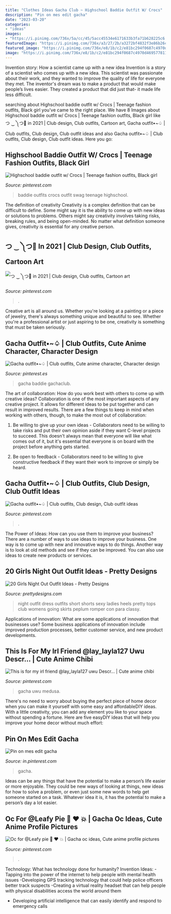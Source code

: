 ```yaml
---
title: "Clothes Ideas Gacha Club ~ Highschool Baddie Outfit W/ Crocs"
description: "Pin on mes edit gacha"
date: "2023-03-20"
categories:
- "ideas"
images:
- "https://i.pinimg.com/736x/5a/cc/45/5acc45534e6171633b3fa71b628225c6.jpg"
featuredImage: "https://i.pinimg.com/736x/a3/27/2b/a3272bf4832f3e86b26c7654a02a60f3.jpg"
featured_image: "https://i.pinimg.com/736x/e8/1b/c2/e81bc294f0687c4970d4695778111d62.jpg"
image: "https://i.pinimg.com/736x/e8/1b/c2/e81bc294f0687c4970d4695778111d62.jpg"
---
```



Invention story: How a scientist came up with a new idea
Invention is a story of a scientist who comes up with a new idea. This scientist was passionate about their work, and they wanted to improve the quality of life for everyone they met. The inventor's dream was to make a product that would make people’s lives easier. They created a product that did just that- it made life less difficult.

	

		
searching about Highschool baddie outfit w/ Crocs | Teenage fashion outfits, Black girl you've came to the right place. We have 8 Images about Highschool baddie outfit w/ Crocs | Teenage fashion outfits, Black girl like つ ‿ ༽つ🔪 in 2021 | Club design, Club outfits, Cartoon art, Gacha outfit•~♤ | Club outfits, Club design, Club outfit ideas and also Gacha outfit•~♤ | Club outfits, Club design, Club outfit ideas. Here you go:
		
    
## Highschool Baddie Outfit W/ Crocs | Teenage Fashion Outfits, Black Girl

<img loading=lazy src="https://i.pinimg.com/736x/c3/ae/24/c3ae242fa7d700b746057c11a7cf4d60.jpg" onerror="this.onerror=null;this.src='https://tse2.mm.bing.net/th?id=OIP.QvpjjekGZM6CYYe_e1qNLwHaJ4&amp;pid=15.1';" alt="Highschool baddie outfit w/ Crocs | Teenage fashion outfits, Black girl">

_Source: pinterest.com_

>baddie outfits crocs outfit swag teenage highschool. 

	

The definition of creativity
Creativity is a complex definition that can be difficult to define. Some might say it is the ability to come up with new ideas or solutions to problems. Others might say creativity involves taking risks, breaking rules, and being open-minded. No matter what definition someone gives, creativity is essential for any creative person.

    
## つ ‿ ༽つ🔪 In 2021 | Club Design, Club Outfits, Cartoon Art

<img loading=lazy src="https://i.pinimg.com/736x/5a/cc/45/5acc45534e6171633b3fa71b628225c6.jpg" onerror="this.onerror=null;this.src='https://tse3.mm.bing.net/th?id=OIP._0x2g4XoUI-_bLcaEB7_LwHaL_&amp;pid=15.1';" alt="つ ‿ ༽つ🔪 in 2021 | Club design, Club outfits, Cartoon art">

_Source: pinterest.com_

>. 

	

Creative art is all around us. Whether you're looking at a painting or a piece of jewelry, there's always something unique and beautiful to see. Whether you're a professional artist or just aspiring to be one, creativity is something that must be taken seriously.

    
## Gacha Outfit•~♤ | Club Outfits, Cute Anime Character, Character Design

<img loading=lazy src="https://i.pinimg.com/736x/e8/1b/c2/e81bc294f0687c4970d4695778111d62.jpg" onerror="this.onerror=null;this.src='https://tse3.mm.bing.net/th?id=OIP.TUZ6YrfPWjkNss4VRT3EfwHaGp&amp;pid=15.1';" alt="Gacha outfit•~♤ | Club outfits, Cute anime character, Character design">

_Source: pinterest.es_

>gacha baddie gachaclub. 

	

The art of collaboration: How do you work best with others to come up with creative ideas?
Collaboration is one of the most important aspects of any creative project. It allows for different ideas to be put together and can result in improved results. There are a few things to keep in mind when working with others, though, to make the most out of collaboration: 
1. Be willing to give up your own ideas - Collaborators need to be willing to take risks and put their own opinion aside if they want C-level projects to succeed. This doesn't always mean that everyone will like what comes out of it, but it's essential that everyone is on board with the project before anything gets started.

2. Be open to feedback - Collaborators need to be willing to give constructive feedback if they want their work to improve or simply be heard.

    
## Gacha Outfit•~♤ | Club Outfits, Club Design, Club Outfit Ideas

<img loading=lazy src="https://i.pinimg.com/736x/03/79/09/03790991f7e727037f22329ce1d604f5.jpg" onerror="this.onerror=null;this.src='https://tse2.mm.bing.net/th?id=OIP.sUb1ylcdfMXE1mKMYSuBIwHaHP&amp;pid=15.1';" alt="Gacha outfit•~♤ | Club outfits, Club design, Club outfit ideas">

_Source: pinterest.com_

>. 

	

The Power of Ideas: How can you use them to improve your business?
There are a number of ways to use ideas to improve your business. One way is to come up with new and innovative ways to do things. Another way is to look at old methods and see if they can be improved. You can also use ideas to create new products or services.

    
## 20 Girls Night Out Outfit Ideas - Pretty Designs

<img loading=lazy src="http://www.prettydesigns.com/wp-content/uploads/2015/09/20-girls-night-out-outfit-ideas.jpg" onerror="this.onerror=null;this.src='https://tse3.mm.bing.net/th?id=OIP.5wRXNE_EV-3VE-N8xXUY6AHaPI&amp;pid=15.1';" alt="20 Girls Night Out Outfit Ideas - Pretty Designs">

_Source: prettydesigns.com_

>night outfit dress outfits short shorts sexy ladies heels pretty tops club womens going skirts peplum romper con para classy. 

	

Applications of innovation: What are some applications of innovation that businesses use?
Some business applications of innovation include improved production processes, better customer service, and new product developments.

    
## This Is For My Irl Friend @lay_layla127 Uwu Descr... | Cute Anime Chibi

<img loading=lazy src="https://i.pinimg.com/736x/a8/51/40/a85140ae2be56bf46740416aa516a299.jpg" onerror="this.onerror=null;this.src='https://tse2.mm.bing.net/th?id=OIP.H3Ddwyc62epWtIAPJIo6AwHaLk&amp;pid=15.1';" alt="This is for my irl friend @lay_layla127 uwu Descr... | Cute anime chibi">

_Source: pinterest.com_

>gacha uwu medusa. 

	

There's no need to worry about buying the perfect piece of home decor when you can make it yourself with some easy and affordableDIY ideas. With a little creativity, you can add any element you like to your space without spending a fortune. Here are five easyDIY ideas that will help you improve your home decor without much effort: 

    
## Pin On Mes Edit Gacha

<img loading=lazy src="https://i.pinimg.com/736x/9b/68/90/9b689072ed979981511d1e4b6844d2fe.jpg" onerror="this.onerror=null;this.src='https://tse2.mm.bing.net/th?id=OIP.RvR1LWF5vd8DMNirqHNSYAHaHa&amp;pid=15.1';" alt="Pin on mes edit gacha">

_Source: in.pinterest.com_

>gacha. 

	

Ideas can be any things that have the potential to make a person’s life easier or more enjoyable. They could be new ways of looking at things, new ideas for how to solve a problem, or even just some new words to help get someone started on a task. Whatever idea it is, it has the potential to make a person’s day a lot easier.

    
## Oc For @Leafy Pie 🍟 ♥️ 💥 | Gacha Oc Ideas, Cute Anime Profile Pictures

<img loading=lazy src="https://i.pinimg.com/736x/a3/27/2b/a3272bf4832f3e86b26c7654a02a60f3.jpg" onerror="this.onerror=null;this.src='https://tse4.mm.bing.net/th?id=OIP.VNUj20IMhAp5vB167RCwWwHaK2&amp;pid=15.1';" alt="Oc for @Leafy pie 🍟 ♥️ 💥 | Gacha oc ideas, Cute anime profile pictures">

_Source: pinterest.com_

>. 

	

Technology: What has technology done for humanity?
Invention Ideas: 
-Tapping into the power of the internet to help people with mental health issues 
-Developing GPS tracking technology that could help police officers better track suspects 
-Creating a virtual reality headset that can help people with physical disabilities access the world around them 
- Developing artificial intelligence that can easily identify and respond to emergency calls

